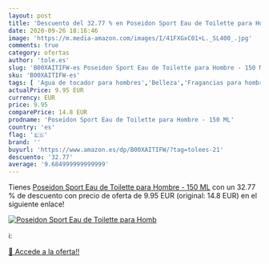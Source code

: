 ```yaml
---
layout: post
title: 'Descuento del 32.77 % en Poseidon Sport Eau de Toilette para Homb'
date: 2020-09-26 18:16:46
image: 'https://m.media-amazon.com/images/I/41FXGxC01+L._SL400_.jpg'
comments: true
category: ofertas
author: 'tole.es'
slug: 'B00XAITIFW-es Poseidon Sport Eau de Toilette para Hombre - 150 ML'
sku: 'B00XAITIFW-es'
tags: [ 'Agua de tocador para hombres','Belleza','Fragancias para hombres','Perfumes y fragancias','Productos para el cuidado de la piel','Sets y juegos para el cuidado de la piel','de','eau','toilette', ]
actualPrice: 9.95 EUR
currency: EUR
price: 9.95
comparePrice: 14.8 EUR
prodname: 'Poseidon Sport Eau de Toilette para Hombre - 150 ML'
country: 'es'
flag: '🇪🇸'
brand: ''
buyurl: 'https://www.amazon.es/dp/B00XAITIFW/?tag=tolees-21'
descuento: '32.77'
average: '9.684999999999999'
---
```


Tienes [Poseidon Sport Eau de Toilette para Hombre - 150 ML](https://www.amazon.es/dp/B00XAITIFW/?tag=tolees-21) con un 32.77 % de descuento con precio de oferta de 9.95 EUR (original: 14.8 EUR) en el siguiente enlace!

[![Poseidon Sport Eau de Toilette para Homb](https://m.media-amazon.com/images/I/41FXGxC01+L._SL400_.jpg)](https://www.amazon.es/dp/B00XAITIFW/?tag=tolees-21)

ℹ️:


[🛒 Accede a la oferta!!](https://www.amazon.es/dp/B00XAITIFW/?tag=tolees-21)
